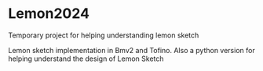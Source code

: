 # Lemon2024
Temporary project for helping understanding lemon sketch

Lemon sketch implementation in Bmv2 and Tofino. Also a python version for helping understand the design of Lemon Sketch
